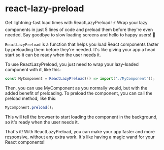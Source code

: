 # react-lazy-preload

Get lightning-fast load times with ReactLazyPreload! ⚡️ Wrap your lazy components in just 5 lines of code and preload them before they're even needed. Say goodbye to slow loading screens and hello to happy users! 🎉

`ReactLazyPreload` is a function that helps you load React components faster by preloading them before they're needed. It's like giving your app a head start so it can be ready when the user needs it.

To use ReactLazyPreload, you just need to wrap your lazy-loaded component with it, like this:
```typescript
const MyComponent = ReactLazyPreload(() => import('./MyComponent'));
```

Then, you can use MyComponent as you normally would, but with the added benefit of preloading. To preload the component, you can call the preload method, like this:
```typescript
MyComponent.preload();
```

This will tell the browser to start loading the component in the background, so it's ready when the user needs it.

That's it! With ReactLazyPreload, you can make your app faster and more responsive, without any extra work. It's like having a magic wand for your React components!
